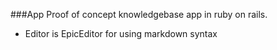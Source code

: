 ###App
Proof of concept knowledgebase app in ruby on rails.

- Editor is EpicEditor for using markdown syntax